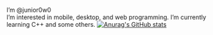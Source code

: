 I’m @junior0w0\
I’m interested in mobile, desktop, and web programming. I’m currently learning C++ and some others.
[![Anurag's GitHub stats](https://github-readme-stats.vercel.app/api?username=junior0w0)](https://github.com/anuraghazra/github-readme-stats)

<!---
junior0w0/junior0w0 is a ✨ special ✨ repository because its `README.md` (this file) appears on your GitHub profile.
You can click the Preview link to take a look at your changes.
--->
